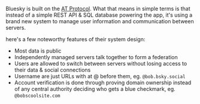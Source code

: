 Bluesky is built on the [AT Protocol](https://atproto.com/guides/overview). What that means in simple terms is that instead of a simple REST API & SQL database powering the app, it's using a brand new system to manage user information and communication between servers.

here's a few noteworthy features of their system design:

- Most data is public
- Independently managed servers talk together to form a federation
- Users are allowed to switch between servers without losing access to their data & social connections
- Username are just URLs with at @ before them, eg. `@bob.bsky.social`
- Account verification is done through proving domain ownership instead of any central authority deciding who gets a blue checkmark, eg. `@bobscoolsite.com`
